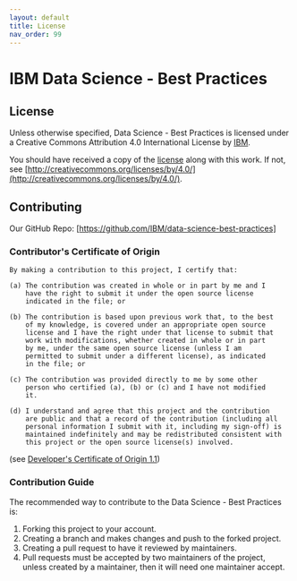 ```yaml
---
layout: default
title: License
nav_order: 99
---
```

# IBM Data Science - Best Practices

## License

Unless otherwise specified, Data Science - Best Practices is licensed under a Creative Commons Attribution 4.0 International License by [IBM](https://www.ibm.com).

You should have received a copy of the [license](./LICENSE.txt) along with this work. If not, see [http://creativecommons.org/licenses/by/4.0/](http://creativecommons.org/licenses/by/4.0/).

## Contributing

Our GitHub Repo: [https://github.com/IBM/data-science-best-practices]

### Contributor's Certificate of Origin

```plaintext
By making a contribution to this project, I certify that:

(a) The contribution was created in whole or in part by me and I
    have the right to submit it under the open source license
    indicated in the file; or

(b) The contribution is based upon previous work that, to the best
    of my knowledge, is covered under an appropriate open source
    license and I have the right under that license to submit that
    work with modifications, whether created in whole or in part
    by me, under the same open source license (unless I am
    permitted to submit under a different license), as indicated
    in the file; or

(c) The contribution was provided directly to me by some other
    person who certified (a), (b) or (c) and I have not modified
    it.

(d) I understand and agree that this project and the contribution
    are public and that a record of the contribution (including all
    personal information I submit with it, including my sign-off) is
    maintained indefinitely and may be redistributed consistent with
    this project or the open source license(s) involved.
```

(see [Developer's Certificate of Origin 1.1](https://elinux.org/Developer_Certificate_Of_Origin))

### Contribution Guide

The recommended way to contribute to the Data Science - Best Practices is:

1. Forking this project to your account.
2. Creating a branch and makes changes and push to the forked project.
3. Creating a pull request to have it reviewed by maintainers.
4. Pull requests must be accepted by two maintainers of the project, unless created by a maintainer, then it will need one maintainer accept.
